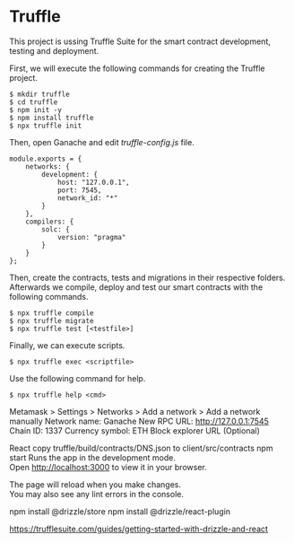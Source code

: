 # Truffle

This project is ussing Truffle Suite for the smart contract development, testing and deployment.

First, we will execute the following commands for creating the Truffle project.

```
$ mkdir truffle
$ cd truffle
$ npm init -y
$ npm install truffle
$ npx truffle init
```

Then, open Ganache and edit *truffle-config.js* file.

```
module.exports = {
    networks: {
        development: {
            host: "127.0.0.1",
            port: 7545,
            network_id: "*"
        }
    },
    compilers: {
        solc: {
            version: "pragma"
        }
    }
};
```

Then, create the contracts, tests and migrations in their respective folders.
Afterwards we compile, deploy and test our smart contracts with the following commands.

```
$ npx truffle compile
$ npx truffle migrate
$ npx truffle test [<testfile>]
```

Finally, we can execute scripts.

```
$ npx truffle exec <scriptfile>
```

Use the following command for help.

```
$ npx truffle help <cmd>
```
Metamask > Settings > Networks > Add a network > Add a network manually
Network name: Ganache
New RPC URL: http://127.0.0.1:7545
Chain ID: 1337
Currency symbol: ETH
Block explorer URL (Optional)

React
copy truffle/build/contracts/DNS.json to client/src/contracts
npm start
Runs the app in the development mode.\
Open [http://localhost:3000](http://localhost:3000) to view it in your browser.

The page will reload when you make changes.\
You may also see any lint errors in the console.

npm install @drizzle/store
npm install @drizzle/react-plugin

https://trufflesuite.com/guides/getting-started-with-drizzle-and-react